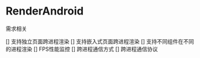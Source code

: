 # RenderAndroid

需求相关

[] 支持独立页面跨进程渲染
[] 支持嵌入式页面跨进程渲染
[] 支持不同组件在不同的进程渲染
[] FPS性能监控
[] 跨进程通信方式
[] 跨进程通信协议